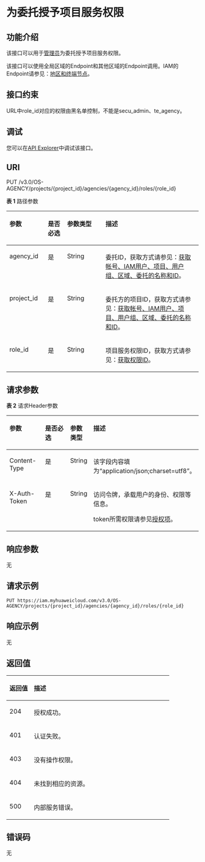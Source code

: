 # 为委托授予项目服务权限<a name="iam_12_0009"></a>

## 功能介绍<a name="zh-cn_topic_0222594326_section1330814491555"></a>

该接口可以用于<u>[管理员](https://support.huaweicloud.com/usermanual-iam/iam_01_0001.html)</u><u></u>为委托授予项目服务权限。

该接口可以使用全局区域的Endpoint和其他区域的Endpoint调用。IAM的Endpoint请参见：[地区和终端节点](https://developer.huaweicloud.com/endpoint?IAM)。

## 接口约束<a name="zh-cn_topic_0222594326_section19309184945518"></a>

URL中role\_id对应的权限由黑名单控制，不能是secu\_admin、te\_agency。

## 调试<a name="section7249012877"></a>

您可以在[API Explorer](https://apiexplorer.developer.huaweicloud.com/apiexplorer/doc?product=IAM&api=AssociateAgencyWithProjectPermission)中调试该接口。

## URI<a name="zh-cn_topic_0222594326_section13310184915516"></a>

PUT /v3.0/OS-AGENCY/projects/\{project\_id\}/agencies/\{agency\_id\}/roles/\{role\_id\}

**表 1**  路径参数

<a name="zh-cn_topic_0222594326_table031294913553"></a>
<table><thead align="left"><tr id="zh-cn_topic_0222594326_row12311104955519"><th class="cellrowborder" valign="top" width="20%" id="mcps1.2.5.1.1"><p id="zh-cn_topic_0222594326_p1131218497550"><a name="zh-cn_topic_0222594326_p1131218497550"></a><a name="zh-cn_topic_0222594326_p1131218497550"></a>参数</p>
</th>
<th class="cellrowborder" valign="top" width="10%" id="mcps1.2.5.1.2"><p id="zh-cn_topic_0222594326_p4313124945513"><a name="zh-cn_topic_0222594326_p4313124945513"></a><a name="zh-cn_topic_0222594326_p4313124945513"></a>是否必选</p>
</th>
<th class="cellrowborder" valign="top" width="20%" id="mcps1.2.5.1.3"><p id="zh-cn_topic_0222594326_p13131249175517"><a name="zh-cn_topic_0222594326_p13131249175517"></a><a name="zh-cn_topic_0222594326_p13131249175517"></a>参数类型</p>
</th>
<th class="cellrowborder" valign="top" width="50%" id="mcps1.2.5.1.4"><p id="zh-cn_topic_0222594326_p17313949115511"><a name="zh-cn_topic_0222594326_p17313949115511"></a><a name="zh-cn_topic_0222594326_p17313949115511"></a>描述</p>
</th>
</tr>
</thead>
<tbody><tr id="zh-cn_topic_0222594326_row13121549175511"><td class="cellrowborder" valign="top" width="20%" headers="mcps1.2.5.1.1 "><p id="zh-cn_topic_0222594326_p15314204917553"><a name="zh-cn_topic_0222594326_p15314204917553"></a><a name="zh-cn_topic_0222594326_p15314204917553"></a>agency_id</p>
</td>
<td class="cellrowborder" valign="top" width="10%" headers="mcps1.2.5.1.2 "><p id="zh-cn_topic_0222594326_p1131416496554"><a name="zh-cn_topic_0222594326_p1131416496554"></a><a name="zh-cn_topic_0222594326_p1131416496554"></a>是</p>
</td>
<td class="cellrowborder" valign="top" width="20%" headers="mcps1.2.5.1.3 "><p id="zh-cn_topic_0222594326_p931510494556"><a name="zh-cn_topic_0222594326_p931510494556"></a><a name="zh-cn_topic_0222594326_p931510494556"></a>String</p>
</td>
<td class="cellrowborder" valign="top" width="50%" headers="mcps1.2.5.1.4 "><p id="zh-cn_topic_0222594326_p3315124985510"><a name="zh-cn_topic_0222594326_p3315124985510"></a><a name="zh-cn_topic_0222594326_p3315124985510"></a>委托ID，获取方式请参见：<a href="获取帐号-IAM用户-项目-用户组-区域-委托的名称和ID.md">获取帐号、IAM用户、项目、用户组、区域、委托的名称和ID</a>。</p>
</td>
</tr>
<tr id="zh-cn_topic_0222594326_row1312194918559"><td class="cellrowborder" valign="top" width="20%" headers="mcps1.2.5.1.1 "><p id="zh-cn_topic_0222594326_p53161649145514"><a name="zh-cn_topic_0222594326_p53161649145514"></a><a name="zh-cn_topic_0222594326_p53161649145514"></a>project_id</p>
</td>
<td class="cellrowborder" valign="top" width="10%" headers="mcps1.2.5.1.2 "><p id="zh-cn_topic_0222594326_p1431684920552"><a name="zh-cn_topic_0222594326_p1431684920552"></a><a name="zh-cn_topic_0222594326_p1431684920552"></a>是</p>
</td>
<td class="cellrowborder" valign="top" width="20%" headers="mcps1.2.5.1.3 "><p id="zh-cn_topic_0222594326_p14316174995518"><a name="zh-cn_topic_0222594326_p14316174995518"></a><a name="zh-cn_topic_0222594326_p14316174995518"></a>String</p>
</td>
<td class="cellrowborder" valign="top" width="50%" headers="mcps1.2.5.1.4 "><p id="zh-cn_topic_0222594326_p83171949155510"><a name="zh-cn_topic_0222594326_p83171949155510"></a><a name="zh-cn_topic_0222594326_p83171949155510"></a>委托方的项目ID，获取方式请参见：<a href="获取帐号-IAM用户-项目-用户组-区域-委托的名称和ID.md">获取帐号、IAM用户、项目、用户组、区域、委托的名称和ID</a>。</p>
</td>
</tr>
<tr id="zh-cn_topic_0222594326_row10312104995517"><td class="cellrowborder" valign="top" width="20%" headers="mcps1.2.5.1.1 "><p id="zh-cn_topic_0222594326_p17317154917559"><a name="zh-cn_topic_0222594326_p17317154917559"></a><a name="zh-cn_topic_0222594326_p17317154917559"></a>role_id</p>
</td>
<td class="cellrowborder" valign="top" width="10%" headers="mcps1.2.5.1.2 "><p id="zh-cn_topic_0222594326_p03181490556"><a name="zh-cn_topic_0222594326_p03181490556"></a><a name="zh-cn_topic_0222594326_p03181490556"></a>是</p>
</td>
<td class="cellrowborder" valign="top" width="20%" headers="mcps1.2.5.1.3 "><p id="zh-cn_topic_0222594326_p6318174955516"><a name="zh-cn_topic_0222594326_p6318174955516"></a><a name="zh-cn_topic_0222594326_p6318174955516"></a>String</p>
</td>
<td class="cellrowborder" valign="top" width="50%" headers="mcps1.2.5.1.4 "><p id="zh-cn_topic_0222594326_p20319164975514"><a name="zh-cn_topic_0222594326_p20319164975514"></a><a name="zh-cn_topic_0222594326_p20319164975514"></a>项目服务权限ID，获取方式请参见：<a href="查询权限列表.md">获取权限ID</a>。</p>
</td>
</tr>
</tbody>
</table>

## 请求参数<a name="zh-cn_topic_0222594326_section1432034914552"></a>

**表 2**  请求Header参数

<a name="zh-cn_topic_0222594326_HeaderParameter"></a>
<table><thead align="left"><tr id="zh-cn_topic_0222594326_row123211849145510"><th class="cellrowborder" valign="top" width="20%" id="mcps1.2.5.1.1"><p id="zh-cn_topic_0222594326_p173221949195519"><a name="zh-cn_topic_0222594326_p173221949195519"></a><a name="zh-cn_topic_0222594326_p173221949195519"></a>参数</p>
</th>
<th class="cellrowborder" valign="top" width="20%" id="mcps1.2.5.1.2"><p id="zh-cn_topic_0222594326_p4322144925520"><a name="zh-cn_topic_0222594326_p4322144925520"></a><a name="zh-cn_topic_0222594326_p4322144925520"></a>是否必选</p>
</th>
<th class="cellrowborder" valign="top" width="10%" id="mcps1.2.5.1.3"><p id="zh-cn_topic_0222594326_p1132312499555"><a name="zh-cn_topic_0222594326_p1132312499555"></a><a name="zh-cn_topic_0222594326_p1132312499555"></a>参数类型</p>
</th>
<th class="cellrowborder" valign="top" width="50%" id="mcps1.2.5.1.4"><p id="zh-cn_topic_0222594326_p6323134985517"><a name="zh-cn_topic_0222594326_p6323134985517"></a><a name="zh-cn_topic_0222594326_p6323134985517"></a>描述</p>
</th>
</tr>
</thead>
<tbody><tr id="zh-cn_topic_0222594326_row1732164915512"><td class="cellrowborder" valign="top" width="20%" headers="mcps1.2.5.1.1 "><p id="zh-cn_topic_0222594326_p11323104915553"><a name="zh-cn_topic_0222594326_p11323104915553"></a><a name="zh-cn_topic_0222594326_p11323104915553"></a>Content-Type</p>
</td>
<td class="cellrowborder" valign="top" width="20%" headers="mcps1.2.5.1.2 "><p id="zh-cn_topic_0222594326_p4324144912553"><a name="zh-cn_topic_0222594326_p4324144912553"></a><a name="zh-cn_topic_0222594326_p4324144912553"></a>是</p>
</td>
<td class="cellrowborder" valign="top" width="10%" headers="mcps1.2.5.1.3 "><p id="zh-cn_topic_0222594326_p4324174920552"><a name="zh-cn_topic_0222594326_p4324174920552"></a><a name="zh-cn_topic_0222594326_p4324174920552"></a>String</p>
</td>
<td class="cellrowborder" valign="top" width="50%" headers="mcps1.2.5.1.4 "><p id="zh-cn_topic_0222594326_p1032524911558"><a name="zh-cn_topic_0222594326_p1032524911558"></a><a name="zh-cn_topic_0222594326_p1032524911558"></a>该字段内容填为“application/json;charset=utf8”。</p>
</td>
</tr>
<tr id="zh-cn_topic_0222594326_row11321144965520"><td class="cellrowborder" valign="top" width="20%" headers="mcps1.2.5.1.1 "><p id="zh-cn_topic_0222594326_p332574910556"><a name="zh-cn_topic_0222594326_p332574910556"></a><a name="zh-cn_topic_0222594326_p332574910556"></a>X-Auth-Token</p>
</td>
<td class="cellrowborder" valign="top" width="20%" headers="mcps1.2.5.1.2 "><p id="zh-cn_topic_0222594326_p53255497556"><a name="zh-cn_topic_0222594326_p53255497556"></a><a name="zh-cn_topic_0222594326_p53255497556"></a>是</p>
</td>
<td class="cellrowborder" valign="top" width="10%" headers="mcps1.2.5.1.3 "><p id="zh-cn_topic_0222594326_p1326449105510"><a name="zh-cn_topic_0222594326_p1326449105510"></a><a name="zh-cn_topic_0222594326_p1326449105510"></a>String</p>
</td>
<td class="cellrowborder" valign="top" width="50%" headers="mcps1.2.5.1.4 "><p id="p1111355911497"><a name="p1111355911497"></a><a name="p1111355911497"></a>访问令牌，承载用户的身份、权限等信息。</p>
<p id="p21131959154917"><a name="p21131959154917"></a><a name="p21131959154917"></a>token所需权限请参见<a href="授权项.md">授权项</a>。</p>
</td>
</tr>
</tbody>
</table>

## 响应参数<a name="zh-cn_topic_0222594326_section10326849135511"></a>

无

## 请求示例<a name="zh-cn_topic_0222594326_section11327549165514"></a>

```
PUT https://iam.myhuaweicloud.com/v3.0/OS-AGENCY/projects/{project_id}/agencies/{agency_id}/roles/{role_id}
```

## 响应示例<a name="zh-cn_topic_0222594326_section2033014919552"></a>

无

## 返回值<a name="zh-cn_topic_0222594326_section1733113496557"></a>

<a name="zh-cn_topic_0222594326_table1489"></a>
<table><thead align="left"><tr id="zh-cn_topic_0222594326_row6331349115515"><th class="cellrowborder" valign="top" width="15%" id="mcps1.1.3.1.1"><p id="zh-cn_topic_0222594326_p143321949105518"><a name="zh-cn_topic_0222594326_p143321949105518"></a><a name="zh-cn_topic_0222594326_p143321949105518"></a>返回值</p>
</th>
<th class="cellrowborder" valign="top" width="85%" id="mcps1.1.3.1.2"><p id="zh-cn_topic_0222594326_p8333144912553"><a name="zh-cn_topic_0222594326_p8333144912553"></a><a name="zh-cn_topic_0222594326_p8333144912553"></a>描述</p>
</th>
</tr>
</thead>
<tbody><tr id="zh-cn_topic_0222594326_row33318491559"><td class="cellrowborder" valign="top" width="15%" headers="mcps1.1.3.1.1 "><p id="zh-cn_topic_0222594326_p113335498556"><a name="zh-cn_topic_0222594326_p113335498556"></a><a name="zh-cn_topic_0222594326_p113335498556"></a>204</p>
</td>
<td class="cellrowborder" valign="top" width="85%" headers="mcps1.1.3.1.2 "><p id="zh-cn_topic_0222594326_p4333849155516"><a name="zh-cn_topic_0222594326_p4333849155516"></a><a name="zh-cn_topic_0222594326_p4333849155516"></a>授权成功。</p>
</td>
</tr>
<tr id="zh-cn_topic_0222594326_row43321149185515"><td class="cellrowborder" valign="top" width="15%" headers="mcps1.1.3.1.1 "><p id="zh-cn_topic_0222594326_p1433417499552"><a name="zh-cn_topic_0222594326_p1433417499552"></a><a name="zh-cn_topic_0222594326_p1433417499552"></a>401</p>
</td>
<td class="cellrowborder" valign="top" width="85%" headers="mcps1.1.3.1.2 "><p id="zh-cn_topic_0222594326_p933418491559"><a name="zh-cn_topic_0222594326_p933418491559"></a><a name="zh-cn_topic_0222594326_p933418491559"></a>认证失败。</p>
</td>
</tr>
<tr id="zh-cn_topic_0222594326_row2332114914550"><td class="cellrowborder" valign="top" width="15%" headers="mcps1.1.3.1.1 "><p id="zh-cn_topic_0222594326_p333534935519"><a name="zh-cn_topic_0222594326_p333534935519"></a><a name="zh-cn_topic_0222594326_p333534935519"></a>403</p>
</td>
<td class="cellrowborder" valign="top" width="85%" headers="mcps1.1.3.1.2 "><p id="zh-cn_topic_0222594326_p143357492552"><a name="zh-cn_topic_0222594326_p143357492552"></a><a name="zh-cn_topic_0222594326_p143357492552"></a>没有操作权限。</p>
</td>
</tr>
<tr id="zh-cn_topic_0222594326_row1733224916552"><td class="cellrowborder" valign="top" width="15%" headers="mcps1.1.3.1.1 "><p id="zh-cn_topic_0222594326_p163361249115512"><a name="zh-cn_topic_0222594326_p163361249115512"></a><a name="zh-cn_topic_0222594326_p163361249115512"></a>404</p>
</td>
<td class="cellrowborder" valign="top" width="85%" headers="mcps1.1.3.1.2 "><p id="zh-cn_topic_0222594326_p933644995511"><a name="zh-cn_topic_0222594326_p933644995511"></a><a name="zh-cn_topic_0222594326_p933644995511"></a>未找到相应的资源。</p>
</td>
</tr>
<tr id="zh-cn_topic_0222594326_row15332349155512"><td class="cellrowborder" valign="top" width="15%" headers="mcps1.1.3.1.1 "><p id="zh-cn_topic_0222594326_p14337144915510"><a name="zh-cn_topic_0222594326_p14337144915510"></a><a name="zh-cn_topic_0222594326_p14337144915510"></a>500</p>
</td>
<td class="cellrowborder" valign="top" width="85%" headers="mcps1.1.3.1.2 "><p id="zh-cn_topic_0222594326_p153372497557"><a name="zh-cn_topic_0222594326_p153372497557"></a><a name="zh-cn_topic_0222594326_p153372497557"></a>内部服务错误。</p>
</td>
</tr>
</tbody>
</table>

## 错误码<a name="zh-cn_topic_0222594326_section033734995517"></a>

无

